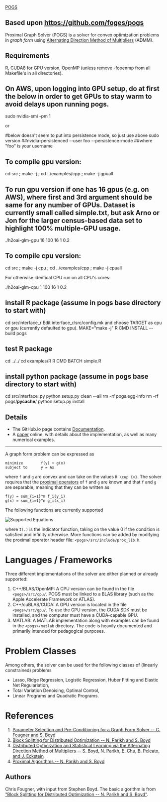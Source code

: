 [POGS](https://github.com/h2oai/pogs)

Based upon https://github.com/foges/pogs
-----

Proximal Graph Solver (POGS) is a solver for convex optimization problems in _graph form_ using [Alternating Direction Method of Multipliers](http://foges.github.io/pogs/ref/admm) (ADMM). 

Requirements
------
R, CUDA8 for GPU version, OpenMP (unless remove -fopenmp from all Makefile's in all directories).

On AWS, upon logging into GPU setup, do at first the below in order to get GPUs to stay warm to avoid delays upon running pogs.
------

sudo nvidia-smi -pm 1

or

#below doesn't seem to put into persistence mode, so just use above sudo version
##nvidia-persistenced --user foo --persistence-mode
##where "foo" is your username


To compile gpu version:
------

cd src ; make -j ; cd ../examples/cpp ; make -j gpuall

To run gpu version if one has 16 gpus (e.g. on AWS), where first and 3rd argument should be same for any number of GPUs.  Dataset is currently small called simple.txt, but ask Arno or Jon for the larger census-based data set to highlight 100% multiple-GPU usage.
------


./h2oai-glm-gpu 16 100 16 1 0.2

To compile cpu version:
------

cd src ; make -j cpu ; cd ../examples/cpp ; make -j cpuall

For otherwise identical CPU run on all CPU's cores:

./h2oai-glm-cpu 1 100 16 1 0.2


install R package (assume in pogs base directory to start with)
------
cd src/interface_r
Edit interface_r/src/config.mk and choose TARGET as cpu or gpu (currently defaulted to gpu).
MAKE="make -j" R CMD INSTALL --build pogs

test R package
------
cd ../../
cd examples/R
R CMD BATCH simple.R


install python package (assume in pogs base directory to start with)
-----
cd src/interface_py
python setup.py clean --all
rm -rf pogs.egg-info
rm -rf pogs/__pycache__/
python setup.py install



Details
-----------------------------------

- The GitHub.io page contains [Documentation](http://foges.github.io/pogs).
- A [paper](http://stanford.edu/~boyd/papers/pogs.html) online, with details about the implementation, as well as many numerical examples.


----
A graph form problem can be expressed as

```
minimize        f(y) + g(x)
subject to      y = Ax
```
where `f` and `g` are convex and can take on the values `R \cup {∞}`. The solver requires that the [proximal operators](http://foges.github.io/pogs/ref/admm) of `f` and `g` are known and that `f` and `g` are separable, meaning that they can be written as

```
f(y) = sum_{i=1}^m f_i(y_i)
g(x) = sum_{i=1}^n g_i(x_i)
```

The following functions are currently supported

![Supported Equations](https://github.com/foges/pogs/raw/master/img/eqs.png)

where `I(.)` is the indicator function, taking on the value 0 if the condition is satisfied and infinity otherwise. More functions can be added by modifying the proximal operator header file: `<pogs>/src/include/prox_lib.h`.


Languages / Frameworks
======================
Three different implementations of the solver are either planned or already supported:

  1. C++/BLAS/OpenMP: A CPU version can be found in the file `<pogs>/src/cpu/`. POGS must be linked to a BLAS library (such as the Apple Accelerate Framework or ATLAS).
  2. C++/cuBLAS/CUDA: A GPU version is located in the file `<pogs>/src/gpu/`. To use the GPU version, the CUDA SDK must be installed, and the computer must have a CUDA-capable GPU.
  3. MATLAB: A MATLAB implementation along with examples can be found in the `<pogs>/matlab` directory. The code is heavily documented and primarily intended for pedagogical purposes.


Problem Classes
===============

Among others, the solver can be used for the following classes of (linearly constrained) problems

  + Lasso, Ridge Regression, Logistic Regression, Huber Fitting and Elastic Net Regulariation,
  + Total Variation Denoising, Optimal Control,
  + Linear Programs and Quadratic Programs.


References
==========
1. [Parameter Selection and Pre-Conditioning for a Graph Form Solver -- C. Fougner and S. Boyd][pogs]
2. [Block Splitting for Distributed Optimization -- N. Parikh and S. Boyd][block_splitting]
3. [Distributed Optimization and Statistical Learning via the Alternating Direction Method of Multipliers -- S. Boyd, N. Parikh, E. Chu, B. Peleato, and J. Eckstein][admm_distr_stats]
4. [Proximal Algorithms -- N. Parikh and S. Boyd][prox_algs]


[pogs]: http://stanford.edu/~boyd/papers/pogs.html "Parameter Selection and Pre-Conditioning for a Graph Form Solver -- C. Fougner and S. Boyd"

[block_splitting]: http://www.stanford.edu/~boyd/papers/block_splitting.html "Block Splitting for Distributed Optimization -- N. Parikh and S. Boyd"

[admm_distr_stats]: http://www.stanford.edu/~boyd/papers/block_splitting.html "Distributed Optimization and Statistical Learning via the Alternating Direction Method of Multipliers -- S. Boyd, N. Parikh, E. Chu, B. Peleato, and J. Eckstein"

[prox_algs]: http://www.stanford.edu/~boyd/papers/prox_algs.html "Proximal Algorithms -- N. Parikh and S. Boyd"


Authors
------
Chris Fougner, with input from Stephen Boyd. The basic algorithm is from ["Block Splitting for Distributed Optimization -- N. Parikh and S. Boyd"][block_splitting].






